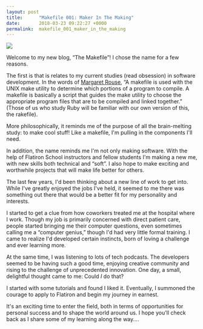 ```yaml
---
layout: post
title:      "Makefile 001: Maker In The Making"
date:       2018-03-23 09:22:27 +0000
permalink:  makefile_001_maker_in_the_making
---
```



![](https://upload.wikimedia.org/wikipedia/commons/f/fc/WinAVR_mfile.PNG)

Welcome to my new blog, “The Makefile”! I chose the name for a few reasons. 

The first is that is relates to my current studies (read obsession) in software development. In the words of [Margaret Rouse](http://whatis.techtarget.com/definition/makefile), “A makefile is used with the UNIX make utility to determine which portions of a program to compile. A makefile is basically a script that guides the make utility to choose the appropriate program files that are to be compiled and linked together.” (Those of us who study Ruby will be familiar with our own version of this, the rakefile). 

More philosophically, it reminds me of the purpose of all the brain-melting study: to make cool stuff! Like a makefile, I'm pulling in the components I'll need. 

In addition, the name reminds me I'm not only making software. With the help of Flatiron School instructors and fellow students I'm making a new me, with new skills both technical and “soft”. I also hope to make exciting and worthwhile projects that will make life better for others. 

The last few years, I'd been thinking about a new line of work to get into. While I've greatly enjoyed the jobs I've held, it seemed to me there was something out there that would be a better fit for my personality and interests. 

I started to get a clue from how coworkers treated me at the hospital where I work. Though my job is primarily concerned with direct patient care, people started bringing me their computer questions, even sometimes calling me a “computer genius,” though I'd had very little formal training. I came to realize I'd developed certain instincts, born of loving a challenge and ever learning more. 

At the same time, I was listening to lots of tech podcasts. The developers seemed to be having such a good time, enjoying creative community and rising to the challenge of unprecedented innovation. One day, a small, delightful thought came to me: Could *I* do that?

I started with some tutorials and found I liked it. Eventually, I summoned the courage to apply to Flatiron and begin my journey in earnest. 

It's an exciting time to enter the field, both in terms of opportunities for personal success and to shape the world around us. I hope you'll check back as I share some of my learning along the way….




